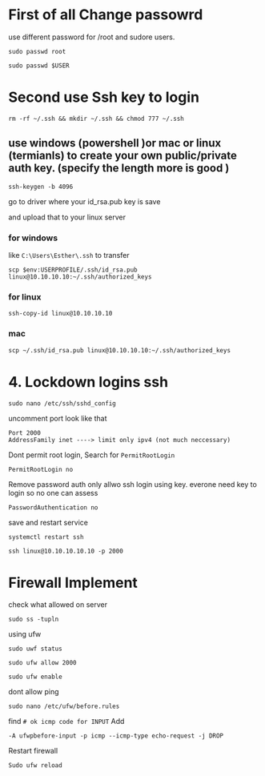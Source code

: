 # First of all Change passowrd 
use different password for /root and sudore users.
```
sudo passwd root
```
```
sudo passwd $USER
```

# Second use Ssh key to login 
```
rm -rf ~/.ssh && mkdir ~/.ssh && chmod 777 ~/.ssh
```

## use windows (powershell )or mac or linux (termianls) to create your own public/private auth key. (specify the length more is good )
```
ssh-keygen -b 4096
```

go to driver where your id_rsa.pub key is save 

and upload that to your linux server

### for windows
like `C:\Users\Esther\.ssh`
to transfer
```
scp $env:USERPROFILE/.ssh/id_rsa.pub linux@10.10.10.10:~/.ssh/authorized_keys
```
### for linux
```
ssh-copy-id linux@10.10.10.10
```
###  mac
```
scp ~/.ssh/id_rsa.pub linux@10.10.10.10:~/.ssh/authorized_keys
```
# 4. Lockdown logins ssh

```
sudo nano /etc/ssh/sshd_config
```
uncomment port look like that
```
Port 2000
AddressFamily inet ----> limit only ipv4 (not much neccessary)
```
Dont permit root login, Search for ```PermitRootLogin```
```
PermitRootLogin no 
```
Remove password auth only allwo ssh login using key. everone need key to login so no one can assess
```
PasswordAuthentication no
```

save and restart service
```
systemctl restart ssh
```
```
ssh linux@10.10.10.10.10 -p 2000
```


# Firewall Implement
check what allowed on server
```
sudo ss -tupln
```

using ufw
```
sudo uwf status
```
```
sudo ufw allow 2000
```
```
sudo ufw enable
```

dont allow ping
```
sudo nano /etc/ufw/before.rules
```
find 
```# ok icmp code for INPUT```
Add
```
-A ufwpbefore-input -p icmp --icmp-type echo-request -j DROP
```
Restart firewall
```
Sudo ufw reload
```
